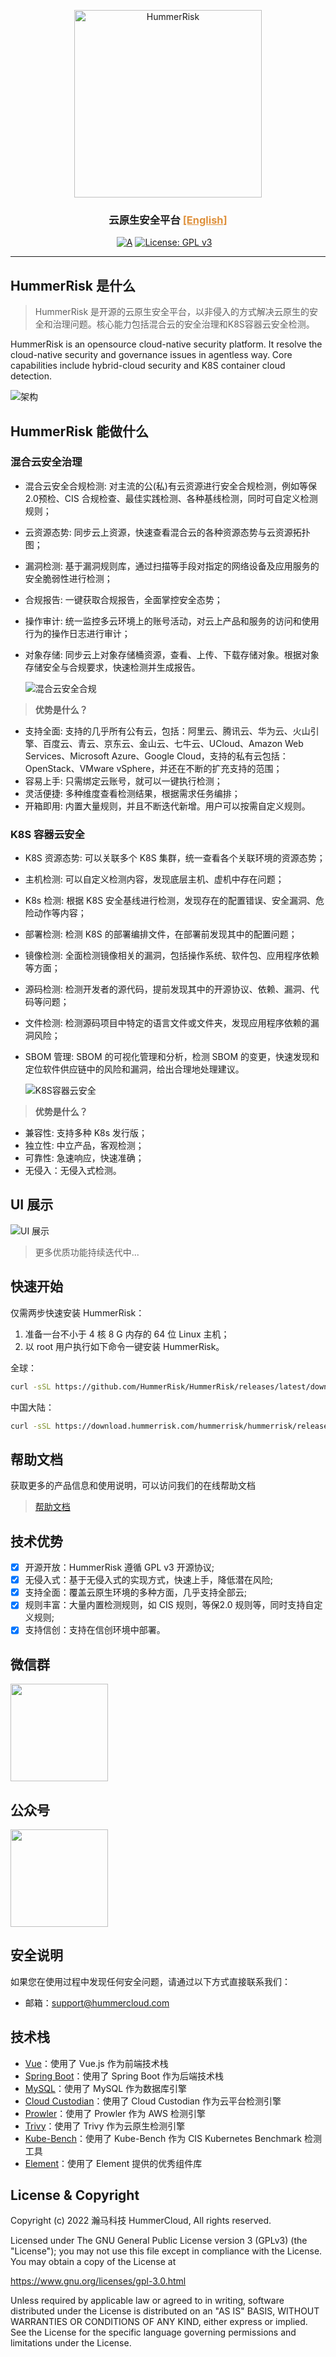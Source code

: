 <p align="center">
    <a href="https://docs.hummerrisk.com">
        <img src="./hummer-ui/src/assets/img/logo/logo-dark.png" alt="HummerRisk" width="300"/>
    </a>
</p>
<h3 align="center">
    云原生安全平台 
    <a href="https://github.com/hummerrisk/hummerrisk/blob/master/README_EN.md" style="color: #df913c;">[English]</a>
</h3>

<p align="center">
    <a href="https://www.codacy.com/gh/hummerrisk/hummerrisk/dashboardutm_source=github.com&amp;utm_medium=referral&amp;utm_content=hummerrisk/hummerrisk&amp;utm_campaign=Badge_Grade"><img src="https://app.codacy.com/project/badge/Grade/3331d2c045ae4d0ba1fd8fdd623186e7" alt="A"/></a>
    <a href="https://www.gnu.org/licenses/old-licenses/gpl-3.0"><img src="https://img.shields.io/github/license/hummerrisk/hummerrisk?color=%231890FF&style=flat-square" alt="License: GPL v3"></a>
    <a href="https://github.com/hummerrisk/hummerrisk/releases/latest"><img src="https://img.shields.io/github/v/release/hummerrisk/hummerrisk" alt=""></a>
    <a href="https://github.com/hummerrisk/hummerrisk"><img src="https://img.shields.io/github/stars/hummerrisk/hummerrisk?color=%231890FF&style=flat-square" alt=""></a>
    <a href="https://github.com/hummerrisk/hummerrisk/releases"><img src="https://img.shields.io/github/downloads/hummerrisk/hummerrisk/total" alt=""></a>
</p>
<hr/>

## HummerRisk 是什么

> HummerRisk 是开源的云原生安全平台，以非侵入的方式解决云原生的安全和治理问题。核心能力包括混合云的安全治理和K8S容器云安全检测。

HummerRisk is an opensource cloud-native security platform. It resolve the  cloud-native security and governance issues in agentless way. Core capabilities include hybrid-cloud security and K8S container cloud detection.


![架构](./hummer-ui/src/assets/img/readme/architecturev.png)

## HummerRisk 能做什么

### **混合云安全治理**

* 混合云安全合规检测: 对主流的公(私)有云资源进行安全合规检测，例如等保2.0预检、CIS 合规检查、最佳实践检测、各种基线检测，同时可自定义检测规则；
* 云资源态势: 同步云上资源，快速查看混合云的各种资源态势与云资源拓扑图；
* 漏洞检测: 基于漏洞规则库，通过扫描等手段对指定的网络设备及应用服务的安全脆弱性进行检测；
* 合规报告: 一键获取合规报告，全面掌控安全态势；
* 操作审计: 统一监控多云环境上的账号活动，对云上产品和服务的访问和使用行为的操作日志进行审计；
* 对象存储: 同步云上对象存储桶资源，查看、上传、下载存储对象。根据对象存储安全与合规要求，快速检测并生成报告。

  ![混合云安全合规](./hummer-ui/src/assets/img/readme/multicloud.png)

>**优势是什么？**

* 支持全面: 支持的几乎所有公有云，包括：阿里云、腾讯云、华为云、火山引擎、百度云、青云、京东云、金山云、七牛云、UCloud、Amazon Web Services、Microsoft Azure、Google Cloud，支持的私有云包括：OpenStack、VMware vSphere，并还在不断的扩充支持的范围；
* 容易上手: 只需绑定云账号，就可以一键执行检测；
* 灵活便捷: 多种维度查看检测结果，根据需求任务编排；
* 开箱即用: 内置大量规则，并且不断迭代新增。用户可以按需自定义规则。


### **K8S 容器云安全**

* K8S 资源态势: 可以关联多个 K8S 集群，统一查看各个关联环境的资源态势；
* 主机检测: 可以自定义检测内容，发现底层主机、虚机中存在问题；
* K8s 检测: 根据 K8S 安全基线进行检测，发现存在的配置错误、安全漏洞、危险动作等内容；
* 部署检测: 检测 K8S 的部署编排文件，在部署前发现其中的配置问题；
* 镜像检测: 全面检测镜像相关的漏洞，包括操作系统、软件包、应用程序依赖等方面；
* 源码检测: 检测开发者的源代码，提前发现其中的开源协议、依赖、漏洞、代码等问题；
* 文件检测: 检测源码项目中特定的语言文件或文件夹，发现应用程序依赖的漏洞风险；
* SBOM 管理: SBOM 的可视化管理和分析，检测 SBOM 的变更，快速发现和定位软件供应链中的风险和漏洞，给出合理地处理建议。

  ![K8S容器云安全](./hummer-ui/src/assets/img/readme/k8s.png)


>**优势是什么？**

* 兼容性: 支持多种 K8s 发行版；
* 独立性: 中立产品，客观检测；
* 可靠性: 急速响应，快速准确；
* 无侵入：无侵入式检测。

## UI 展示

![UI 展示](./hummer-ui/src/assets/img/gif/hummerrisk.gif)

> 更多优质功能持续迭代中...

## 快速开始

仅需两步快速安装 HummerRisk：

1.  准备一台不小于 4 核 8 G 内存的 64 位 Linux 主机；
2.  以 root 用户执行如下命令一键安装 HummerRisk。

全球：
```sh
curl -sSL https://github.com/HummerRisk/HummerRisk/releases/latest/download/quick_start.sh | sh
```

中国大陆：
```sh
curl -sSL https://download.hummerrisk.com/hummerrisk/hummerrisk/releases/download/latest/quick_start.sh | sh
```

## 帮助文档

获取更多的产品信息和使用说明，可以访问我们的在线帮助文档

> [帮助文档](https://docs.hummerrisk.com)

## 技术优势

- [x] 开源开放：HummerRisk 遵循 GPL v3 开源协议;
- [x] 无侵入式：基于无侵入式的实现方式，快速上手，降低潜在风险;
- [x] 支持全面：覆盖云原生环境的多种方面，几乎支持全部云;
- [x] 规则丰富：大量内置检测规则，如 CIS 规则，等保2.0 规则等，同时支持自定义规则;
- [x] 支持信创：支持在信创环境中部署。

## 微信群

<img src="http://hummerrisk-1312321453.cos.ap-beijing.myqcloud.com/contact_me_qr.png" width="156" height="156" alt="">

## 公众号

<img src="http://hummerrisk-1312321453.cos.ap-beijing.myqcloud.com/qrcode_gongzhonghao.jpeg" width="156" height="156" alt="">

## 安全说明

如果您在使用过程中发现任何安全问题，请通过以下方式直接联系我们：

- 邮箱：support@hummercloud.com

## 技术栈

- [Vue](https://vuejs.org/)：使用了 Vue.js 作为前端技术栈
- [Spring Boot](https://www.tutorialspoint.com/spring_boot/spring_boot_introduction.htm)：使用了 Spring Boot 作为后端技术栈
- [MySQL](https://www.mysql.com/)：使用了 MySQL 作为数据库引擎
- [Cloud Custodian](https://cloudcustodian.io/)：使用了 Cloud Custodian 作为云平台检测引擎
- [Prowler](https://prowler.pro/)：使用了 Prowler 作为 AWS 检测引擎
- [Trivy](https://github.com/aquasecurity/trivy)：使用了 Trivy 作为云原生检测引擎
- [Kube-Bench](https://github.com/aquasecurity/kube-bench)：使用了 Kube-Bench 作为 CIS Kubernetes Benchmark 检测工具
- [Element](https://element.eleme.cn/#/)：使用了 Element 提供的优秀组件库

## License & Copyright

Copyright (c) 2022 瀚马科技 HummerCloud, All rights reserved.

Licensed under The GNU General Public License version 3 (GPLv3) (the "License"); you may not use this file except in compliance with the License. You may obtain a copy of the License at

https://www.gnu.org/licenses/gpl-3.0.html

Unless required by applicable law or agreed to in writing, software distributed under the License is distributed on an "AS IS" BASIS, WITHOUT WARRANTIES OR CONDITIONS OF ANY KIND, either express or implied. See the License for the specific language governing permissions and limitations under the License.
